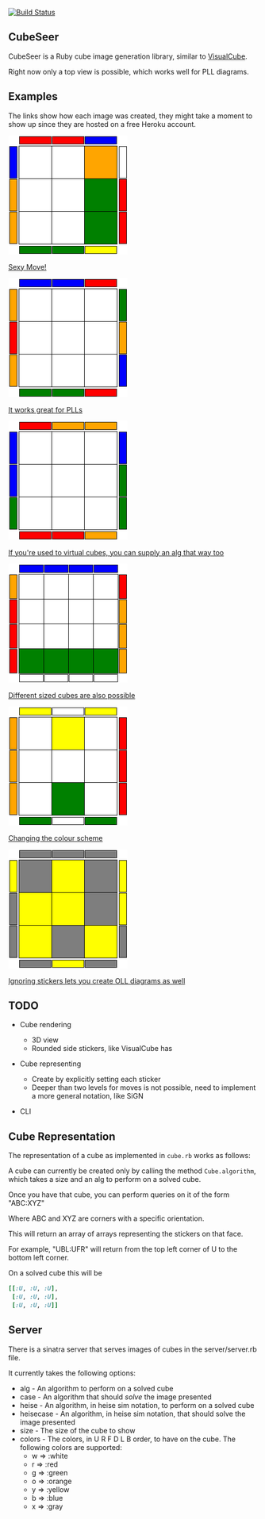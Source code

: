 [![Build Status](https://travis-ci.org/justinj/cubeseer.png?branch=master)](https://travis-ci.org/justinj/cubeseer)

CubeSeer
--------

CubeSeer is a Ruby cube image generation library,
similar to [VisualCube](http://cube.crider.co.uk/visualcube.php).

Right now only a top view is possible,
which works well for PLL diagrams.

Examples
--------

The links show how each image was created, they might take a moment to show up since they are hosted on a free Heroku account.


![Sexy Move](images/sexy.png)

[Sexy Move!](http://cubeseer.herokuapp.com/cube?alg=RUR'U')

![Tperm](images/tperm.png)

[It works great for PLLs](http://cubeseer.herokuapp.com/cube?case=RUR'U'R'FR2U'R'U'RUR'F')

![Virtual](images/heise.png)

[If you're used to virtual cubes, you can supply an alg that way too](http://cubeseer.herokuapp.com/cube?heise=kjejjifdkjejjifd)

![4x4](images/4x4.png)

[Different sized cubes are also possible](http://cubeseer.herokuapp.com/cube?size=4&alg=RwU2xRwU2RwU2Rw'U2LwU2Rw'U2RwU2Rw'U2Rw')

![Color Scheme](images/diffcolourschemes.png)

[Changing the colour scheme](http://cubeseer.herokuapp.com/cube?colors=wrgboy&heisecase=kufkufkufkuffkufkufkufku)

![OLL](images/oll.png)

[Ignoring stickers lets you create OLL diagrams as well](http://cubeseer.herokuapp.com/cube?colors=yxxxxx&heisecase=hkhiifkfijkgg)

TODO
----

* Cube rendering
  * 3D view
  * Rounded side stickers, like VisualCube has

* Cube representing
  * Create by explicitly setting each sticker
  * Deeper than two levels for moves is not possible, need to implement a more general notation, like SiGN

* CLI

Cube Representation
-------------------

The representation of a cube as implemented in `cube.rb` works as follows:

A cube can currently be created only by calling the method `Cube.algorithm`,
which takes a size and an alg to perform on a solved cube.

Once you have that cube,
you can perform queries on it of the form "ABC:XYZ"

Where ABC and XYZ are corners with a specific orientation.

This will return an array of arrays representing the stickers on that face.

For example, "UBL:UFR" will return from the top left corner of U to the bottom left corner.

On a solved cube this will be

```ruby
[[:U, :U, :U],
 [:U, :U, :U],
 [:U, :U, :U]]   
```

Server
------

There is a sinatra server that serves images of cubes in the server/server.rb file.

It currently takes the following options:

* alg - An algorithm to perform on a solved cube
* case - An algorithm that should _solve_ the image presented
* heise - An algorithm, in heise sim notation, to perform on a solved cube
* heisecase - An algorithm, in heise sim notation, that should solve the image presented
* size - The size of the cube to show
* colors - The colors, in U R F D L B order, to have on the cube. The following colors are supported:
  * w => :white
  * r => :red
  * g => :green
  * o => :orange
  * y => :yellow
  * b => :blue
  * x => :gray
